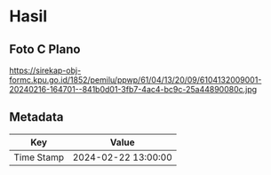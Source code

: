 # Hasil

## Foto C Plano

https://sirekap-obj-formc.kpu.go.id/1852/pemilu/ppwp/61/04/13/20/09/6104132009001-20240216-164701--841b0d01-3fb7-4ac4-bc9c-25a44890080c.jpg


## Metadata

| Key        | Value               |
| ---------- | ------------------- |
| Time Stamp | 2024-02-22 13:00:00 |



